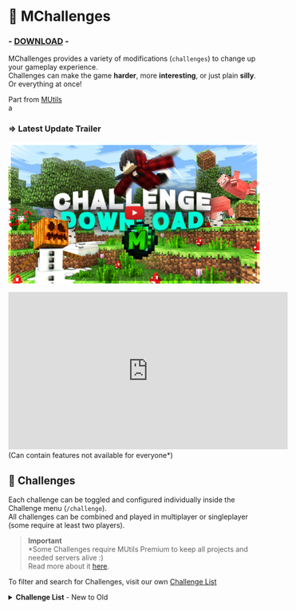 # 🧩 MChallenges

<!-- modrinth_exclude.start -->
### - [DOWNLOAD](https://modrinth.com/plugin/template) -
<!-- modrinth_exclude.end -->

MChallenges provides a variety of modifications (``challenges``) to change up your gameplay experience.<br>
Challenges can make the game **harder**, more **interesting**, or just plain **silly**. 
Or everything at once!

Part from [MUtils](https://mutils.net)<br>
a

### ⇒ **Latest Update Trailer**
<!-- modrinth_exclude.start -->
[![Latest Update Trailer](.github/assets/thumbnail.png)](https://www.youtube.com/video/dQpM0Lkeh5c)
<!-- modrinth_exclude.end -->

<!-- github_exclude.start -->
<iframe width="560" height="315" src="https://www.youtube-nocookie.com/embed/dQpM0Lkeh5c" title="YouTube video player" frameborder="0" allow="accelerometer; autoplay; clipboard-write; encrypted-media; gyroscope; picture-in-picture; web-share" allowfullscreen></iframe><br>
(Can contain features not available for everyone*)
<!-- github_exclude.end -->

## 🎯 Challenges
Each challenge can be toggled and configured individually inside the Challenge menu (``/challenge``).<br>
All challenges can be combined and played in multiplayer or singleplayer (some require at least two players).

> **Important**<br>
> *Some Challenges require MUtils Premium to keep all projects and needed servers alive :)<br>
> Read more about it [here](https://mutils.net/premium).

To filter and search for Challenges, visit our own [Challenge List](https://mutils.net/ch/list)
<details><summary><b>Challenge List</b> - New to Old</summary>

<!-- challenges -->

</details>
